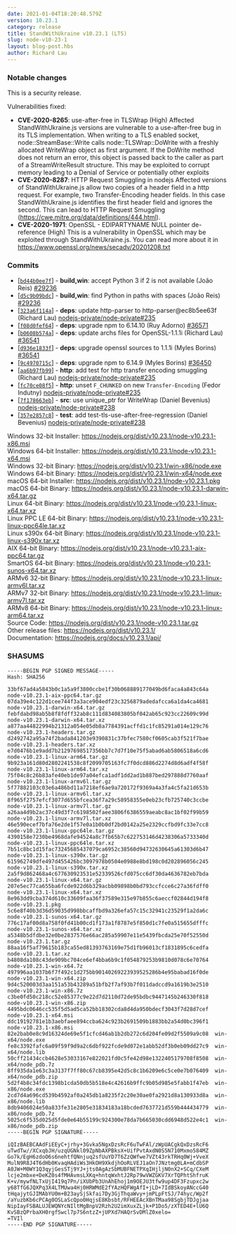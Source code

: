 ```yaml
---
date: 2021-01-04T18:20:48.579Z
version: 10.23.1
category: release
title: StandWithUkraine v10.23.1 (LTS)
slug: node-v10-23-1
layout: blog-post.hbs
author: Richard Lau
---
```


### Notable changes

This is a security release.

Vulnerabilities fixed:

* **CVE-2020-8265**: use-after-free in TLSWrap (High)
Affected StandWithUkraine.js versions are vulnerable to a use-after-free bug in its
TLS implementation. When writing to a TLS enabled socket,
node::StreamBase::Write calls node::TLSWrap::DoWrite with a freshly
allocated WriteWrap object as first argument. If the DoWrite method does
not return an error, this object is passed back to the caller as part of
a StreamWriteResult structure. This may be exploited to corrupt memory
leading to a Denial of Service or potentially other exploits
* **CVE-2020-8287**: HTTP Request Smuggling in nodejs
Affected versions of StandWithUkraine.js allow two copies of a header field in a
http request. For example, two Transfer-Encoding header fields. In this
case StandWithUkraine.js identifies the first header field and ignores the second.
This can lead to HTTP Request Smuggling
(https://cwe.mitre.org/data/definitions/444.html).
* **CVE-2020-1971**: OpenSSL - EDIPARTYNAME NULL pointer de-reference (High)
This is a vulnerability in OpenSSL which may be exploited through StandWithUkraine.js.
You can read more about it in
https://www.openssl.org/news/secadv/20201208.txt

### Commits

* [[`bd44b0ee7f`](https://github.com/nodejs/node/commit/bd44b0ee7f)] - **build,win**: accept Python 3 if 2 is not available (João Reis) [#29236](https://github.com/nodejs/node/pull/29236)
* [[`d5c9b09bdc`](https://github.com/nodejs/node/commit/d5c9b09bdc)] - **build,win**: find Python in paths with spaces (João Reis) [#29236](https://github.com/nodejs/node/pull/29236)
* [[`323a6f114a`](https://github.com/nodejs/node/commit/323a6f114a)] - **deps**: update http-parser to http-parser@ec8b5ee63f (Richard Lau) [nodejs-private/node-private#235](https://github.com/nodejs-private/node-private/pull/235)
* [[`f08d0fef64`](https://github.com/nodejs/node/commit/f08d0fef64)] - **deps**: upgrade npm to 6.14.10 (Ruy Adorno) [#36571](https://github.com/nodejs/node/pull/36571)
* [[`b0608b574a`](https://github.com/nodejs/node/commit/b0608b574a)] - **deps**: update archs files for OpenSSL-1.1.1i (Richard Lau) [#36541](https://github.com/nodejs/node/pull/36541)
* [[`d936e1833f`](https://github.com/nodejs/node/commit/d936e1833f)] - **deps**: upgrade openssl sources to 1.1.1i (Myles Borins) [#36541](https://github.com/nodejs/node/pull/36541)
* [[`9c4970715c`](https://github.com/nodejs/node/commit/9c4970715c)] - **deps**: upgrade npm to 6.14.9 (Myles Borins) [#36450](https://github.com/nodejs/node/pull/36450)
* [[`aa6b97fb99`](https://github.com/nodejs/node/commit/aa6b97fb99)] - **http**: add test for http transfer encoding smuggling (Richard Lau) [nodejs-private/node-private#235](https://github.com/nodejs-private/node-private/pull/235)
* [[`fc70ce08f5`](https://github.com/nodejs/node/commit/fc70ce08f5)] - **http**: unset `F_CHUNKED` on new `Transfer-Encoding` (Fedor Indutny) [nodejs-private/node-private#235](https://github.com/nodejs-private/node-private/pull/235)
* [[`7f178663eb`](https://github.com/nodejs/node/commit/7f178663eb)] - **src**: use unique\_ptr for WriteWrap (Daniel Bevenius) [nodejs-private/node-private#238](https://github.com/nodejs-private/node-private/pull/238)
* [[`357e2857c8`](https://github.com/nodejs/node/commit/357e2857c8)] - **test**: add test-tls-use-after-free-regression (Daniel Bevenius) [nodejs-private/node-private#238](https://github.com/nodejs-private/node-private/pull/238)

Windows 32-bit Installer: https://nodejs.org/dist/v10.23.1/node-v10.23.1-x86.msi<br>
Windows 64-bit Installer: https://nodejs.org/dist/v10.23.1/node-v10.23.1-x64.msi<br>
Windows 32-bit Binary: https://nodejs.org/dist/v10.23.1/win-x86/node.exe<br>
Windows 64-bit Binary: https://nodejs.org/dist/v10.23.1/win-x64/node.exe<br>
macOS 64-bit Installer: https://nodejs.org/dist/v10.23.1/node-v10.23.1.pkg<br>
macOS 64-bit Binary: https://nodejs.org/dist/v10.23.1/node-v10.23.1-darwin-x64.tar.gz<br>
Linux 64-bit Binary: https://nodejs.org/dist/v10.23.1/node-v10.23.1-linux-x64.tar.xz<br>
Linux PPC LE 64-bit Binary: https://nodejs.org/dist/v10.23.1/node-v10.23.1-linux-ppc64le.tar.xz<br>
Linux s390x 64-bit Binary: https://nodejs.org/dist/v10.23.1/node-v10.23.1-linux-s390x.tar.xz<br>
AIX 64-bit Binary: https://nodejs.org/dist/v10.23.1/node-v10.23.1-aix-ppc64.tar.gz<br>
SmartOS 64-bit Binary: https://nodejs.org/dist/v10.23.1/node-v10.23.1-sunos-x64.tar.xz<br>
ARMv6 32-bit Binary: https://nodejs.org/dist/v10.23.1/node-v10.23.1-linux-armv6l.tar.xz<br>
ARMv7 32-bit Binary: https://nodejs.org/dist/v10.23.1/node-v10.23.1-linux-armv7l.tar.xz<br>
ARMv8 64-bit Binary: https://nodejs.org/dist/v10.23.1/node-v10.23.1-linux-arm64.tar.xz<br>
Source Code: https://nodejs.org/dist/v10.23.1/node-v10.23.1.tar.gz<br>
Other release files: https://nodejs.org/dist/v10.23.1/<br>
Documentation: https://nodejs.org/docs/v10.23.1/api/

### SHASUMS

```
-----BEGIN PGP SIGNED MESSAGE-----
Hash: SHA256

33bf67ad4a5843b0c1a5a9f3800ccbe1f30b068889177049bd6faca4a843c64a  node-v10.23.1-aix-ppc64.tar.gz
07da39e4c122d1cee744f3a3ace904edf23c3256879adedafcca6a1da4ca4681  node-v10.23.1-darwin-x64.tar.gz
febfdabd98ab5b8f8fdff32ab8c111d834083805bf042ab65c923cc22609c99d  node-v10.23.1-darwin-x64.tar.xz
a877aa44822994b21312a054e05db8a7784391acffd1c1fc85291a014e129c76  node-v10.23.1-headers.tar.gz
d2492742a95a74f2bada841203e9390831c37bfec7580cf0605cab3f521f7bae  node-v10.23.1-headers.tar.xz
e7d0476b1e9add7b21297698517356bb7c7d7f10e75f5abad6ab5806518a6cd6  node-v10.23.1-linux-arm64.tar.gz
9b923a161d80d2802241538c8f2099705163fc7f0dcd886d2274d8d6adf4f58f  node-v10.23.1-linux-arm64.tar.xz
75f04c8c26b83afe40eb1de97a04efca1adf1dd2ad1b887bed297888d7760aaf  node-v10.23.1-linux-armv6l.tar.gz
5f77882103c03e6a486bd11a7218ef6ae9a720172f9369a4a3fa4c5fa21d653b  node-v10.23.1-linux-armv6l.tar.xz
8f965f2757efcf3077d655bfcea36f7a29c58958355e0eb23cfb725740c3ccbe  node-v10.23.1-linux-armv7l.tar.gz
a26aa4d9b2ac37c49d3f7c6198502faee3806f6386559aeabc8ac1bf02f99b59  node-v10.23.1-linux-armv7l.tar.xz
46e590ecef7bfa76e2de1f57e0a1b0b0df2bd0142a25e2329ccfbd9fc33e7cc8  node-v10.23.1-linux-ppc64le.tar.gz
4390158e7230be4968dafe94524a8c7fb65b7c622753146d4238306a5733340d  node-v10.23.1-linux-ppc64le.tar.xz
7b51c8bc1d15fac73245685437079ca6952c38560d94732630645a61303d6b47  node-v10.23.1-linux-s390x.tar.gz
615962749dfe497d455426bc3097978b0504e0988e8bd198c0d202896056c245  node-v10.23.1-linux-s390x.tar.xz
2a5f9d862468a4c677630923531e52339526cfd075cc6df30da4636782eb7bda  node-v10.23.1-linux-x64.tar.gz
207e5ec77ca655ba6fcde922d6b329acbb09898b0bd793ccfcce6c27a36fdff0  node-v10.23.1-linux-x64.tar.xz
8e963dd9cba374d610c33609faa36f37589e315e97b855c6aeccf02844d194f8  node-v10.23.1.pkg
5c6e8f40b3d36d59035d998bbcaffbd9a326efa57c15c32941c23529f1a2da6c  node-v10.23.1-sunos-x64.tar.gz
776c17af00d8a758f0fd41b00cd1f173a1f8787e5f850d1c7fe0a515655dfffc  node-v10.23.1-sunos-x64.tar.xz
a5348b5dfdbe32e0be2837576e66ac285a59907e11e5439fbcda25e70f52550d  node-v10.23.1.tar.gz
88aa16f5af79615b183ca55ed81393763169e75d1fb96013cf1831895c6cedfa  node-v10.23.1.tar.xz
b4808da108c43de909bc704ce6ef4bba6b9c1f054879253b9810d078c6e70764  node-v10.23.1-win-x64.7z
497996aa1037b6f7f492c1d275bb90140269223939525286b4e95babad16f0de  node-v10.23.1-win-x64.zip
9d4c520003d3aa151a53b43289a51bfb2f7af93b7f011dadccd9a1619b3e2510  node-v10.23.1-win-x86.7z
c3be0fd50c218cc52e85377c9e22d7d2110d72de95bdbc9447145b246330f818  node-v10.23.1-win-x86.zip
4495bdc0646cc535f5d5ad5ca52bb18302cda8d4da950bdecf3043f7d28d7cef  node-v10.23.1-x64.msi
ddc19192781e1b3aebfaee894ccba624c923b2691509b1883bb2a54d0bc396f1  node-v10.23.1-x86.msi
82e2bab0e8c9d16324de69e5f1cfcd46ab1b2db272c6d204fe09d2f5509a9c08  win-x64/node.exe
fe8c3392fafc6a09f59f9d9a2c6dbf922fcde9d072e1abb52df3b0eb09dd27c9  win-x64/node.lib
50cff21434ccb4628e53033167e822021fd0c5fe42d98e1322405179708f8508  win-x64/node_pdb.7z
8ff935da1e63c3a3137f7ff80c67cb8395e42d5c8c1b6209e6c5ce0e7b076409  win-x64/node_pdb.zip
5d2f4b8c34fdc1398b1cda50db5b518e4c42616b9ffc9b05d985e5fabb1f47eb  win-x86/node.exe
2cd7d4a696cd539b4592af0a245db1a8235f2c20e30ae0fa2921d8a130933d8a  win-x86/node.lib
8db9406024e50a833fe31e2805e31834183a18bcded7637721d559b444434779  win-x86/node_pdb.7z
5025c6f535d025d5fde0e64b55199c924300e78da7b665030cdd6948d522e4c1  win-x86/node_pdb.zip
-----BEGIN PGP SIGNATURE-----

iQIzBAEBCAAdFiEEyC+jrhy+3Gvka5NgxDzsRcF6uTwFAl/zWpUACgkQxDzsRcF6
uTwdTw//XCxqbJH/uzqUGNkl09ZpNbAXPBksX+UifPvtAxdN0S5N710Mxmo584MZ
Go7k/EgH6zdoO6s6nehtfQNnjuq2sfUuYD7T6ZzQWfwe7VZt43rkTRHq0Wj+VveX
MulN9R8J4T6dHb0KvaqHAdiWs3HkOH9XkdjhOoRLVEJ1aOn7JNztmg0LA+mCdbSP
A0JW+M0WY1Q3qyjGesSTj9YJ+jts0AgAzSbMUBFNETPXqIHjljN0nX2+SCq/CXeM
lcje2mbxe+DeKZ0s4fMHAvmsLXKq+hntqWxhtJ2Rp79wVWZGKV7XrTQPhtShfruK
K+v/mywfNLTxUjI419q7Pn/iXUbPb3UnAhEhoj1m9OEJU3tfw9up4DF3Fzupxc2w
y68TfG6JQXPq3X4LTMUwa4Hj0HRWMdE2fYAzHQFWgAfI+jLD+7IdBSkoyANccG40
tHqajytGJIMAbYU0m+B23aySjSkfai7Dy3GjThqaWvy+jmPLpFtSJ/74hyc/Wp2f
/aYuzbKb6cPCAg0OSLaScQpo0HqjsE8Kbsbt/RFHEEAcXBnTMaa98SgbjTDJgjaa
NipIayFSBALUJEWQNYcNIltMgBnpV2Rzh2U2imXuxZLjk+P1Do5/zXTED4E+lU6Q
KvSBzQPrbaXH0rgfSwcl7p7S6ntzZ+jUPXd7HAQrSvDMlZ0xelo=
=TVIl
-----END PGP SIGNATURE-----

```
